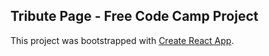 ## Tribute Page - Free Code Camp Project

This project was bootstrapped with [Create React App](https://github.com/facebookincubator/create-react-app).